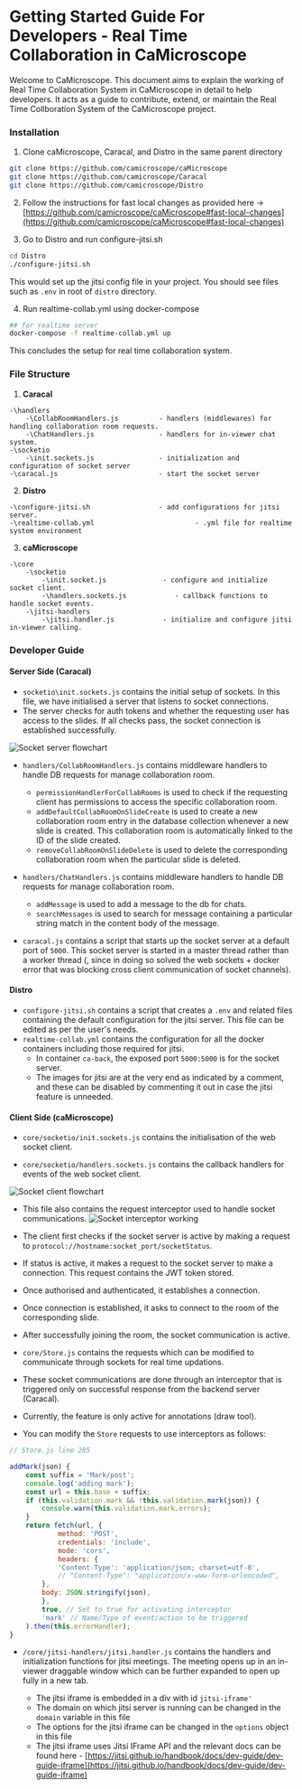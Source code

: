 # Getting Started Guide For Developers - Real Time Collaboration in CaMicroscope


Welcome to CaMicroscope. This document aims to explain the working of Real Time Collaboration System in CaMicroscope in detail to help developers. It acts as a guide to contribute, extend, or maintain the Real Time Collboration System of the CaMicroscope project.

### Installation

1. Clone caMicroscope, Caracal, and Distro in the same parent directory
```bash
git clone https://github.com/camicroscope/caMicroscope
git clone https://github.com/camicroscope/Caracal
git clone https://github.com/camicroscope/Distro
```

2. Follow the instructions for fast local changes as provided here -> [https://github.com/camicroscope/caMicroscope#fast-local-changes](https://github.com/camicroscope/caMicroscope#fast-local-changes)

3. Go to Distro and run configure-jitsi.sh
```bash
cd Distro
./configure-jitsi.sh
```
This would  set up the jitsi config file in your project. You should see files such as `.env` in root of `distro` directory.

4. Run realtime-collab.yml using docker-compose
```bash
## for realtime server
docker-compose -f realtime-collab.yml up 

```

This concludes the setup for real time collaboration system.


### File Structure

1. **Caracal**
```
-\handlers
	-\CollabRoomHandlers.js          - handlers (middlewares) for handling collaboration room requests. 
	-\ChatHandlers.js                - handlers for in-viewer chat system.
-\socketio
	-\init.sockets.js                - initialization and configuration of socket server
-\caracal.js                         - start the socket server

```

2. **Distro**
```
-\configure-jitsi.sh                 - add configurations for jitsi server.
-\realtime-collab.yml                         - .yml file for realtime system environment
```

3. **caMicroscope**
```
-\core
	-\socketio
		-\init.socket.js              - configure and initialize socket client.
		-\handlers.sockets.js            - callback functions to handle socket events.
	-\jitsi-handlers
		-\jitsi.handler.js            - initialize and configure jitsi in-viewer calling.
```

### Developer Guide

#### Server Side (Caracal)

- `socketio\init.sockets.js` contains the initial setup of sockets. In this file, we have initialised a server that listens to socket connections.
- The server checks for auth tokens and whether the requesting user has access to the slides. If all checks pass, the socket connection is established successfully.

![Socket server flowchart](https://raw.githubusercontent.com/Vedant1202/Distro/develop/guides/realtime-collaboration/images/GSOC-21-real-time-pathology-server.png)


- `handlers/CollabRoomHandlers.js` contains middleware handlers to handle DB requests for manage collaboration room.
	- `permissionHandlerForCollabRooms` is used to check if the requesting client has permissions to access the specific collaboration room.
	-	`addDefaultCollabRoomOnSlideCreate` is used to create a new collaboration room entry in the database collection whenever a new slide is created. This collaboration room is automatically linked to the ID of the slide created.
	-	`removeCollabRoomOnSlideDelete` is used to delete the corresponding collaboration room when the particular slide is deleted.


- `handlers/ChatHandlers.js` contains middleware handlers to handle DB requests for manage collaboration room.
	- `addMessage` is used to add a message to the db for chats.
	-	`searchMessages` is used to search for message containing a particular string match in the content body of the message.
	

- `caracal.js` contains a script that starts up the socket server at a default port of `5000`. This socket server is started in a master thread rather than a worker thread (, since in doing so solved the web sockets + docker error that was blocking cross client communication of socket channels).

#### Distro 

- `configure-jitsi.sh` contains a script that creates a `.env` and related files containing the default configuration for the jitsi server. This file can be edited as per the user's needs.
- `realtime-collab.yml` contains the configuration for all the docker containers including those required for jitsi.
	- In container `ca-back`, the exposed port `5000:5000` is for the socket server. 
	- The images for jitsi are at the very end as indicated by a comment, and these can be disabled by commenting it out in case the jitsi  feature is unneeded.

#### Client Side (caMicroscope)

- `core/socketio/init.sockets.js` contains the initialisation of the web socket client. 

- `core/socketio/handlers.sockets.js` contains the callback handlers for events of the web socket client. 

![Socket client flowchart](https://raw.githubusercontent.com/Vedant1202/Distro/develop/guides/realtime-collaboration/images/GSOC-21-real-time-pathology-client.png)

- This file also contains the request interceptor used to handle socket communications.
![Socket interceptor working](https://raw.githubusercontent.com/Vedant1202/Distro/develop/guides/realtime-collaboration/images/GSOC-21-real-time-pathology.png)

- The client first checks if the socket server is active by making a request to `protocol://hostname:socket_port/socketStatus`.
- If status is active, it makes a request to the socket server to make a connection. This request contains the JWT token stored.
- Once authorised and authenticated, it establishes a connection. 
- Once connection is established, it asks to connect to the room of the corresponding slide.
- After successfully joining the room, the socket communication is active.


- `core/Store.js` contains the requests which can be modified to communicate through sockets for real time updations.
- These socket communications are done through an interceptor that is triggered only on successful response from the backend server (Caracal). 
- Currently, the feature is only active for annotations (draw tool).
- You can modify the `Store` requests to use interceptors as follows:
```javascript
// Store.js line 285

addMark(json) {
	const suffix = 'Mark/post';
	console.log('adding mark');
	const url = this.base + suffix;
	if (this.validation.mark && !this.validation.mark(json)) {
		console.warn(this.validation.mark.errors);
	}
	return fetch(url, {
			method: 'POST',
			credentials: 'include',
			mode: 'cors',
			headers: {
			'Content-Type': 'application/json; charset=utf-8',
			// "Content-Type": "application/x-www-form-urlencoded",
		},
		body: JSON.stringify(json),
		},
		true, // Set to true for activating interceptor
		'mark' // Name/Type of event/action to be triggered
	).then(this.errorHandler);
}

```

- `/core/jitsi-handlers/jitsi.handler.js` contains the handlers and initialization functions for jitsi meetings. The meeting opens up in an in-viewer draggable window which can be further expanded to open up fully in a new tab.

	- The jitsi iframe is embedded in a div with id `jitsi-iframe'`
	- The domain on which jitsi server is running can be changed in the `domain` variable in this file
	- The options for the jitsi iframe can be changed in the `options` object in this file
	- The jitsi iframe uses Jitsi IFrame API and the relevant docs can be found here - [https://jitsi.github.io/handbook/docs/dev-guide/dev-guide-iframe](https://jitsi.github.io/handbook/docs/dev-guide/dev-guide-iframe)  




